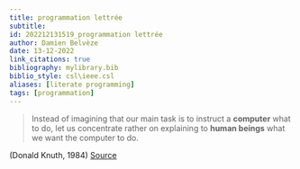 ```yaml
---
title: programmation lettrée
subtitle:
id: 202212131519_programmation lettrée
author: Damien Belvèze
date: 13-12-2022
link_citations: true
bibliography: mylibrary.bib
biblio_style: csl\ieee.csl
aliases: [literate programming]
tags: [programmation]
---
```


>Instead of imagining that our main task is to instruct a **computer** what to do, let us concentrate rather on explaining to **human beings** what we want the computer to do.

(Donald Knuth, 1984) [Source](https://towardsdatascience.com/literate-programming-reproducible-research-and-clean-code-docstrings-accf1a9f6661)




